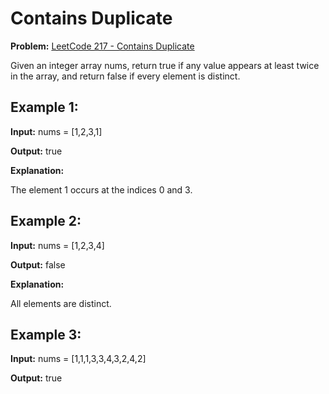 # Contains Duplicate

**Problem:** [LeetCode 217 - Contains Duplicate](https://leetcode.com/problems/contains-duplicate/description/)

Given an integer array nums, return true if any value appears at least twice in the array, and return false if every element is distinct.

## Example 1:

**Input:** nums = [1,2,3,1]

**Output:** true

**Explanation:**

The element 1 occurs at the indices 0 and 3.

## Example 2:

**Input:** nums = [1,2,3,4]

**Output:** false

**Explanation:**

All elements are distinct.

## Example 3:

**Input:** nums = [1,1,1,3,3,4,3,2,4,2]

**Output:** true
